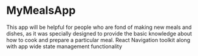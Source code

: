 # MyMealsApp
This app will be helpful for people who are fond of making new meals and dishes, as it was specially designed to provide the basic knowledge about how to cook and prepare a particular meal. React Navigation toolkit along with app wide state management functionality
